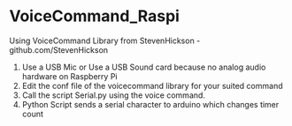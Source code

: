 # VoiceCommand_Raspi

Using VoiceCommand Library from StevenHickson - github.com/StevenHickson
1) Use a USB Mic or Use a USB Sound card because no analog audio hardware on Raspberry Pi 
2) Edit the conf file of the voicecommand library for your suited command
3) Call the script Serial.py using the voice command.
4) Python Script sends a serial character to arduino which changes timer count
